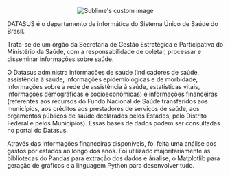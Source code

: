 

<p align="center">
  <img src="https://www.cosemsmg.org.br/site/images/datasus-logo_display.png" alt="Sublime's custom image"/>
</p>

DATASUS é o departamento de informática do Sistema Único de Saúde do Brasil.

Trata-se de um órgão da Secretaria de Gestão Estratégica e Participativa do Ministério da Saúde, com a responsabilidade de coletar, processar e disseminar informações sobre saúde.

O Datasus administra informações de saúde (indicadores de saúde, assistência à saúde, informações epidemiológicas e de morbidade, informações sobre a rede de assistência à saúde, estatísticas vitais, informações demográficas e socioeconômicas) e informações financeiras (referentes aos recursos do Fundo Nacional de Saúde transferidos aos municípios, aos créditos aos prestadores de serviços de saúde, aos orçamentos públicos de saúde declarados pelos Estados, pelo Distrito Federal e pelos Municípios). Essas bases de dados podem ser consultadas no portal do Datasus.

Através das informações financeiras disponíveis, foi feita uma análise dos gastos por estados ao longo dos anos. Foi utilizado majoritariamente as bibliotecas do Pandas para extração dos dados e ánalise, o Matplotlib para geração de gráficos e a linguagem Python para desenvolver tudo.
